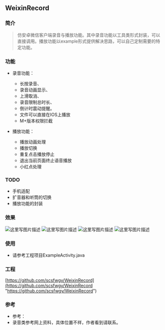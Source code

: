 ## WeixinRecord
### 简介
> 仿安卓微信客户端录音与播放功能。其中录音功能以工具类形式封装，可以直接调用。播放功能以example形式提供解决思路，可以自己定制需要的特定功能。

### 功能
* 录音功能：
	* 长按录音、
	* 录音动画显示、
	* 上滑取消、
	* 录音限制总时长、
	* 倒计时震动提醒。
	* 文件可以直接在IOS上播放
	* M+版本权限拦截

* 播放功能：
	* 播放动画处理
	* 播放切换
	* 重复点击播放停止
	* 退出当前页面终止语音播放
	* 小红点处理

### TODO
* 手机适配
* 扩音器和听筒的切换
* 播放功能的封装

### 效果
![这里写图片描述](http://img.blog.csdn.net/20170107160119893?watermark/2/text/aHR0cDovL2Jsb2cuY3Nkbi5uZXQvd2d5c2NzZg==/font/5a6L5L2T/fontsize/400/fill/I0JBQkFCMA==/dissolve/70/gravity/SouthEast)
![这里写图片描述](http://img.blog.csdn.net/20170107160134475?watermark/2/text/aHR0cDovL2Jsb2cuY3Nkbi5uZXQvd2d5c2NzZg==/font/5a6L5L2T/fontsize/400/fill/I0JBQkFCMA==/dissolve/70/gravity/SouthEast)
![这里写图片描述](http://img.blog.csdn.net/20170107160145475?watermark/2/text/aHR0cDovL2Jsb2cuY3Nkbi5uZXQvd2d5c2NzZg==/font/5a6L5L2T/fontsize/400/fill/I0JBQkFCMA==/dissolve/70/gravity/SouthEast)
![这里写图片描述](http://img.blog.csdn.net/20170107160156412?watermark/2/text/aHR0cDovL2Jsb2cuY3Nkbi5uZXQvd2d5c2NzZg==/font/5a6L5L2T/fontsize/400/fill/I0JBQkFCMA==/dissolve/70/gravity/SouthEast)

### 使用

* 请参考工程项目ExampleActivity.java

### 工程

[https://github.com/scsfwgy/WeixinRecord](https://github.com/scsfwgy/WeixinRecord "https://github.com/scsfwgy/WeixinRecord")

### 参考
* 参考：
* 录音类参考网上资料，具体位置不祥，作者看到请联系。
